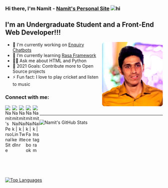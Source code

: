 ### Hi there, I'm Namit - [Namit's Personal Site][website] <img src="https://user-images.githubusercontent.com/1303154/88677602-1635ba80-d120-11ea-84d8-d263ba5fc3c0.gif" width="28px" alt="hi">

## I'm an Undergraduate Student and a Front-End Web Developer!!!

<img  align="right"  alt="Profile Pic" height="205px"  src="https://github.com/NamitNaik/NamitNaik/blob/main/Self.png"/>

- 🔭 I'm currently working on [Enquiry Chatbots][repository]
- 🌱 I’m currently learning [Rasa Framework][RASA]
- 🙋‍♂️ Ask me about HTML and Python                       
- 🥅 2021 Goals: Contribute more to Open Source projects
- ⚡ Fun fact: I love to play cricket and listen to music

### Connect with me:


[<img align="left" alt="Namit's Personal Site" width="22px" src="https://img.icons8.com/metro/26/4a90e2/domain.png" border-radius="8px"/>][website]
[<img align="left" alt="NamitNaik | LinkedIn" width="22px" src="https://img.icons8.com/android/24/4a90e2/linkedin.png" />][linkedin]
[<img align="left" alt="NamitNaik | Twitter" width="22px" src="https://img.icons8.com/android/24/4a90e2/twitter.png" />][twitter]
[<img align="left" alt="NamitNaik | Facebook" width="22px" src="https://img.icons8.com/android/24/4a90e2/facebook-new.png" />][facebook]
[<img align="left" alt="NamitNaik | Instagram" width="22px" src="https://img.icons8.com/metro/26/4a90e2/instagram-new.png" />][instagram]


[website]: https://namitnaik.github.io/CV/
[linkedin]: https://www.linkedin.com/in/namit-naik-496183194/
[twitter]: https://twitter.com/NamitNaik23
[facebook]: https://www.facebook.com/namit.naik.79
[instagram]: https://www.instagram.com/namitnaik_23/
[repository]: https://github.com/NamitNaik/College-Enquiry-Chatbot
[RASA]: https://rasa.com/

<br />

---
<img align="left" alt="Namit's GitHub Stats" src="https://github-readme-stats.codestackr.vercel.app/api?username=NamitNaik&show_icons=true&hide_border=true&theme=tokyonight" />  
<br />
<br />
<br />
<br />
<br />
<br />
<br />
<br />
<br />
<br />

[![Top Languages](https://github-readme-stats.vercel.app/api/top-langs/?username=NamitNaik&layout=compact&theme=tokyonight&show_icons=true&hide_border=true)](https://github.com/NamitNaik/github-readme-stats)
